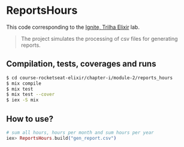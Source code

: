# ReportsHours

This code corresponding to the [Ignite, Trilha Elixir](https://app.rocketseat.com.br/ignite/elixir/) lab.

> The project simulates the processing of csv files for generating reports.

## Compilation, tests, coverages and runs

```bash
$ cd course-rocketseat-elixir/chapter-i/module-2/reports_hours
$ mix compile
$ mix test
$ mix test --cover
$ iex -S mix
```

## How to use?

```elixir
# sum all hours, hours per month and sum hours per year
iex> ReportsHours.build("gen_report.csv")
```
